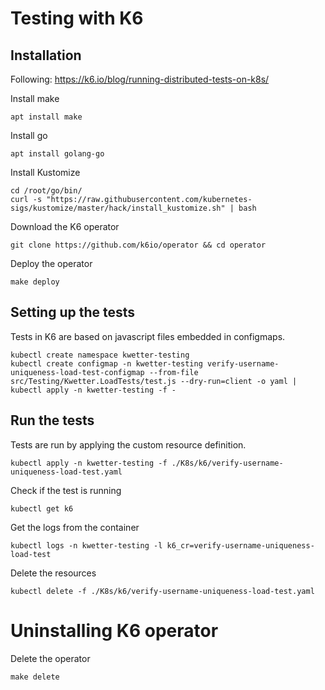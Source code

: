 # Testing with K6
## Installation
Following: https://k6.io/blog/running-distributed-tests-on-k8s/

Install make
```
apt install make
```

Install go
```
apt install golang-go
```

Install Kustomize
```
cd /root/go/bin/
curl -s "https://raw.githubusercontent.com/kubernetes-sigs/kustomize/master/hack/install_kustomize.sh" | bash
```

Download the K6 operator
```
git clone https://github.com/k6io/operator && cd operator
```

Deploy the operator
```
make deploy
```

## Setting up the tests
Tests in K6 are based on javascript files embedded in configmaps.
```
kubectl create namespace kwetter-testing
kubectl create configmap -n kwetter-testing verify-username-uniqueness-load-test-configmap --from-file src/Testing/Kwetter.LoadTests/test.js --dry-run=client -o yaml | kubectl apply -n kwetter-testing -f -
```

## Run the tests
Tests are run by applying the custom resource definition.
```
kubectl apply -n kwetter-testing -f ./K8s/k6/verify-username-uniqueness-load-test.yaml
```

Check if the test is running
```
kubectl get k6
```

Get the logs from the container
```
kubectl logs -n kwetter-testing -l k6_cr=verify-username-uniqueness-load-test
```

Delete the resources
```
kubectl delete -f ./K8s/k6/verify-username-uniqueness-load-test.yaml
```
# Uninstalling K6 operator
Delete the operator
```
make delete
```